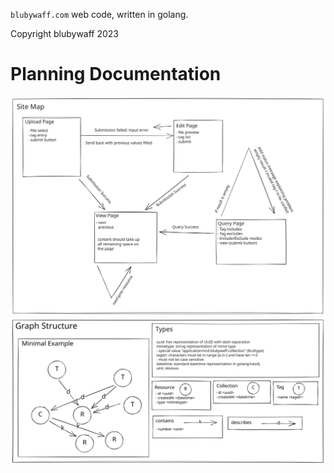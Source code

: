 `blubywaff.com` web code, written in golang.

Copyright blubywaff 2023

# Planning Documentation
![Shows a visual representation of the pages and functionalities of the site.](media/site-map.svg "Map of Site Pages")
![Shows a visual representation of the node and relationship structure of the graph.](media/graph-map.svg "Map of Graph Structures and Types")
